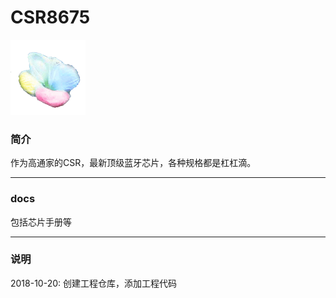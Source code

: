 ﻿
# CSR8675

[![sites](docs/mcuyun.png)](http://www.mcuyun.com)

### 简介

作为高通家的CSR，最新顶级蓝牙芯片，各种规格都是杠杠滴。

---

### docs

包括芯片手册等


---

### 说明

2018-10-20: 创建工程仓库，添加工程代码


